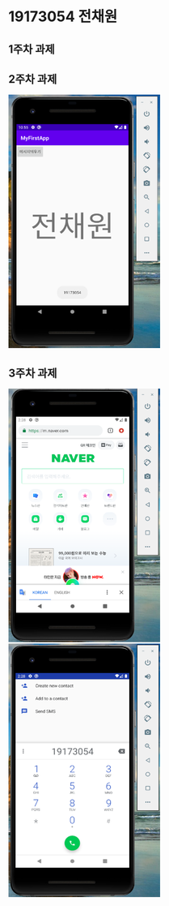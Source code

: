 # 19173054 전채원

## 1주차 과제

## 2주차 과제
<img width="300" height="500" src="./png/19173054전채원_2주차과제.PNG">

## 3주차 과제
<img width="300" height="500" src="./png/19173054전채원_3주차과제.PNG">
<img width="300" height="500" src="./png/19173054전채원_3주차과제-2.PNG">
